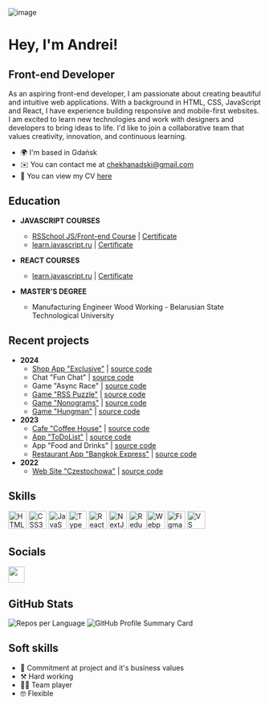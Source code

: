 ![image](https://github.com/Chekhanadski/chekhanadski/assets/115250960/79bd0605-cf9c-4cc2-bf74-049fc7c28127)

# Hey, I'm Andrei!

## Front-end Developer

As an aspiring front-end developer, I am passionate about creating beautiful and intuitive web applications. With a background in HTML, CSS, JavaScript and React, I have experience building responsive and mobile-first websites. I am excited to learn new technologies and work with designers and developers to bring ideas to life. I'd like to join a collaborative team that values creativity, innovation, and continuous learning.

- 🌍 I'm based in Gdańsk
- ✉️ You can contact me at [chekhanadski@gmail.com](mailto:chekhanadski@gmail.com)
- 📄 You can view my CV [here](https://drive.google.com/file/d/1KatLnk45aKPP82J-WGmu_wd-6MAFYw7S/view?usp=drive_link)

## Education


- **JAVASCRIPT COURSES**
  - [RSSchool JS/Front-end Course](https://rs.school/courses/javascript-ru) | [Certificate]()
  - [learn.javascript.ru](https://learn.javascript.ru/courses/jsbasic) | [Certificate](https://learn.javascript.ru/courses/jsbasic-20230116-2/chekhanadski/en/certificate.jpg)

- **REACT COURSES**
  - [learn.javascript.ru](https://learn.javascript.ru/courses/react) | [Certificate](https://learn.javascript.ru/courses/react-20230330/chekhanadski/en/certificate.jpg)

- **MASTER'S DEGREE**
  - Manufacturing Engineer Wood Working - Belarusian State Technological University


## Recent projects

- **2024**
  - [Shop App "Exclusive"](https://shop-exclusive.netlify.app/) | [source code](https://github.com/Chekhanadski/ecommerce-app)
  - Chat "Fun Chat" | [source code](https://github.com/Chekhanadski/chat-fun-chat)
  - Game "Async Race" | [source code](https://github.com/Chekhanadski/game-acync-race)
  - [Game "RSS Puzzle"](https://rolling-scopes-school.github.io/chekhanadski-JSFE2023Q4/RSS-Puzzle/#/login) | [source code](https://github.com/Chekhanadski/game-rss-puzzle)
  - [Game "Nonograms"](https://rolling-scopes-school.github.io/chekhanadski-JSFE2023Q4/nonograms/) | [source code](https://github.com/Chekhanadski/game-nonograms)
  - [Game "Hungman"](https://rolling-scopes-school.github.io/chekhanadski-JSFE2023Q4/hangman/) | [source code](https://github.com/Chekhanadski/game-hangman)
- **2023**
  - [Cafe "Coffee House"](https://rolling-scopes-school.github.io/chekhanadski-JSFE2023Q4/coffee-house/) | [source code](https://github.com/Chekhanadski/cafe-coffee-house)
  - [App "ToDoList"](https://chekhanadski.github.io/Project_ToDoList) | [source code](https://github.com/Chekhanadski/Project_ToDoList)
  - App "Food and Drinks" | [source code](https://github.com/Chekhanadski/Delivery_app_react)
  - [Restaurant App "Bangkok Express"](https://bangkok-express-shop.netlify.app/) | [source code](https://github.com/Chekhanadski/Restaurant_app_JavaScript)
- **2022**
  - [Web Site "Czestochowa"](https://chekhanadski.github.io/Czestochowa_website_HTML-CSS/index.html) | [source code](https://github.com/Chekhanadski/Czestochowa_website_HTML-CSS)

## Skills

<p align="left">
<a href="https://developer.mozilla.org/en-US/docs/Glossary/HTML5" target="_blank" rel="noreferrer"><img src="https://raw.githubusercontent.com/danielcranney/readme-generator/main/public/icons/skills/html5-colored.svg" width="36" height="36" alt="HTML5" /></a>
<a href="https://www.w3.org/TR/CSS/#css" target="_blank" rel="noreferrer"><img src="https://raw.githubusercontent.com/danielcranney/readme-generator/main/public/icons/skills/css3-colored.svg" width="36" height="36" alt="CSS3" /></a>
<a href="https://developer.mozilla.org/en-US/docs/Web/JavaScript" target="_blank" rel="noreferrer"><img src="https://raw.githubusercontent.com/danielcranney/readme-generator/main/public/icons/skills/javascript-colored.svg" width="36" height="36" alt="JavaScript" /></a>
<a href="https://www.typescriptlang.org/" target="_blank" rel="noreferrer"><img src="https://raw.githubusercontent.com/danielcranney/readme-generator/main/public/icons/skills/typescript-colored.svg" width="36" height="36" alt="TypeScript" /></a>
<a href="https://reactjs.org/" target="_blank" rel="noreferrer"><img src="https://raw.githubusercontent.com/danielcranney/readme-generator/main/public/icons/skills/react-colored.svg" width="36" height="36" alt="React" /></a>
<a href="https://nextjs.org/docs" target="_blank" rel="noreferrer"><img src="https://raw.githubusercontent.com/danielcranney/readme-generator/main/public/icons/skills/nextjs-colored.svg" width="36" height="36" alt="NextJs" /></a>
<a href="https://redux.js.org/" target="_blank" rel="noreferrer"><img src="https://raw.githubusercontent.com/danielcranney/readme-generator/main/public/icons/skills/redux-colored.svg" width="36" height="36" alt="Redux" /></a><a href="https://webpack.js.org/" target="_blank" rel="noreferrer"><img src="https://raw.githubusercontent.com/danielcranney/readme-generator/main/public/icons/skills/webpack-colored.svg" width="36" height="36" alt="Webpack" /></a>
<a href="https://www.figma.com/" target="_blank" rel="noreferrer"><img src="https://raw.githubusercontent.com/danielcranney/readme-generator/main/public/icons/skills/figma-colored.svg" width="36" height="36" alt="Figma" /></a>
<a href="https://code.visualstudio.com/" target="_blank" rel="noreferrer"><img src="https://raw.githubusercontent.com/danielcranney/readme-generator/main/public/icons/skills/visualstudiocode.svg" width="36" height="36" alt="VS Code" /></a>
</p>

## Socials

<p align="left">  <a href="https://www.linkedin.com/in/chekhanadski" target="_blank" rel="noreferrer"> <picture> <source media="(prefers-color-scheme: dark)" srcset="https://raw.githubusercontent.com/danielcranney/readme-generator/main/public/icons/socials/linkedin-dark.svg" /> <source media="(prefers-color-scheme: light)" srcset="https://raw.githubusercontent.com/danielcranney/readme-generator/main/public/icons/socials/linkedin.svg" /> <img src="https://raw.githubusercontent.com/danielcranney/readme-generator/main/public/icons/socials/linkedin.svg" width="32" height="32" /> </picture> </a></p>

## GitHub Stats

![Repos per Language](http://github-profile-summary-cards.vercel.app/api/cards/repos-per-language?username=Chekhanadski&theme=github&exclude=html) ![GitHub Profile Summary Card](http://github-profile-summary-cards.vercel.app/api/cards/profile-details?username=Chekhanadski&theme=github)

## Soft skills
- 👾 Commitment at project and it's business values
- ⚒️ Hard working
- 🤝🏼 Team player
- 🤓 Flexible
